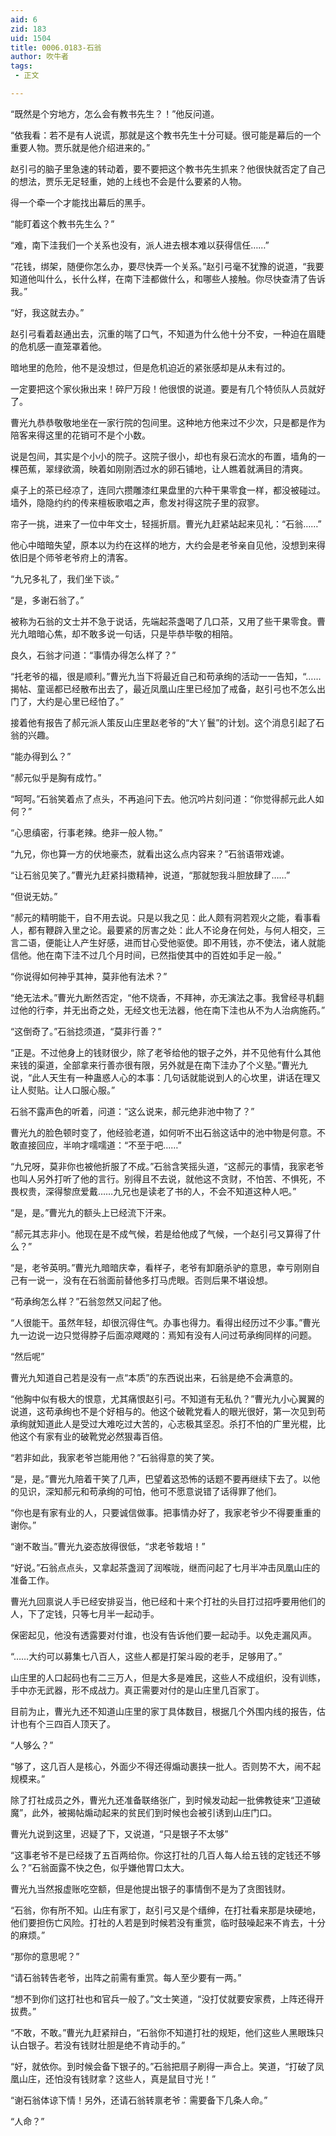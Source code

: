 ```yaml
---
aid: 6
zid: 183
uid: 1504
title: 0006.0183-石翁
author: 吹牛者
tags: 
 - 正文

---
```




  “既然是个穷地方，怎么会有教书先生？！”他反问道。

  “依我看：若不是有人说谎，那就是这个教书先生十分可疑。很可能是幕后的一个重要人物。贾乐就是他介绍进来的。”

  赵引弓的脑子里急速的转动着，要不要把这个教书先生抓来？他很快就否定了自己的想法，贾乐无足轻重，她的上线也不会是什么要紧的人物。

  得一个牵一个才能找出幕后的黑手。

  “能盯着这个教书先生么？”

  “难，南下洼我们一个关系也没有，派人进去根本难以获得信任……”

  “花钱，绑架，随便你怎么办，要尽快弄一个关系。”赵引弓毫不犹豫的说道，“我要知道他叫什么，长什么样，在南下洼都做什么，和哪些人接触。你尽快查清了告诉我。”

  “好，我这就去办。”

  赵引弓看着赵通出去，沉重的喘了口气，不知道为什么他十分不安，一种迫在眉睫的危机感一直笼罩着他。

  暗地里的危险，他不是没想过，但是危机迫近的紧张感却是从未有过的。

  一定要把这个家伙揪出来！碎尸万段！他很恨的说道。要是有几个特侦队人员就好了。

  曹光九恭恭敬敬地坐在一家行院的包间里。这种地方他来过不少次，只是都是作为陪客来得这里的花销可不是个小数。

  说是包间，其实是个小小的院子。这院子很小，却也有泉石流水的布置，墙角的一棵芭蕉，翠绿欲滴，映着如刚刚洒过水的卵石铺地，让人瞧着就满目的清爽。

  桌子上的茶已经凉了，连同六攒雕漆红果盘里的六种干果零食一样，都没被碰过。墙外，隐隐约约的传来檀板歌唱之声，愈发衬得这院子里的寂寥。

  帘子一挑，进来了一位中年文士，轻摇折扇。曹光九赶紧站起来见礼：“石翁……”

  他心中暗暗失望，原本以为约在这样的地方，大约会是老爷亲自见他，没想到来得依旧是个师爷老爷府上的清客。

  “九兄多礼了，我们坐下谈。”

  “是，多谢石翁了。”

  被称为石翁的文士并不急于说话，先端起茶盏喝了几口茶，又用了些干果零食。曹光九暗暗心焦，却不敢多说一句话，只是毕恭毕敬的相陪。

  良久，石翁才问道：“事情办得怎么样了？”

  “托老爷的福，很是顺利。”曹光九当下将最近自己和苟承绚的活动一一告知，“……揭帖、童谣都已经散布出去了，最近凤凰山庄里已经加了戒备，赵引弓也不怎么出门了，大约是心里已经怕了。”

  接着他有报告了郝元派人策反山庄里赵老爷的“大丫鬟”的计划。这个消息引起了石翁的兴趣。

  “能办得到么？”

  “郝元似乎是胸有成竹。”

  “呵呵。”石翁笑着点了点头，不再追问下去。他沉吟片刻问道：“你觉得郝元此人如何？”

  “心思缜密，行事老辣。绝非一般人物。”

  “九兄，你也算一方的伏地豪杰，就看出这么点内容来？”石翁语带戏谑。

  “让石翁见笑了。”曹光九赶紧抖擞精神，说道，“那就恕我斗胆放肆了……”

  “但说无妨。”

  “郝元的精明能干，自不用去说。只是以我之见：此人颇有洞若观火之能，看事看人，都有鞭辟入里之论。最要紧的厉害之处：此人不论身在何处，与何人相交，三言二语，便能让人产生好感，进而甘心受他驱使。即不用钱，亦不使法，诸人就能信他。他在南下洼不过几个月时间，已然指使其中的百姓如手足一般。”

  “你说得如何神乎其神，莫非他有法术？”

  “绝无法术。”曹光九断然否定，“他不烧香，不拜神，亦无演法之事。我曾经寻机翻过他的行李，并无出奇之处，无经文也无法器，他在南下洼也从不为人治病施药。”

  “这倒奇了。”石翁捻须道，“莫非行善？”

  “正是。不过他身上的钱财很少，除了老爷给他的银子之外，并不见他有什么其他来钱的渠道，全部拿来行善亦很有限，另外就是在南下洼办了个义塾。”曹光九说，“此人天生有一种蛊惑人心的本事：几句话就能说到人的心坎里，讲话在理又让人熨贴。让人口服心服。”

  石翁不露声色的听着，问道：“这么说来，郝元绝非池中物了？”

  曹光九的脸色顿时变了，他经验老道，如何听不出石翁这话中的池中物是何意。不敢直接回应，半响才嚅嚅道：“不至于吧……”

  “九兄呀，莫非你也被他折服了不成。”石翁含笑摇头道，“这郝元的事情，我家老爷也叫人另外打听了他的言行。别得且不去说，就他这不贪财，不怕苦、不惧死，不畏权贵，深得黎庶爱戴……九兄也是读老了书的人，不会不知道这种人吧。”

  “是，是。”曹光九的额头上已经流下汗来。

  “郝元其志非小。他现在是不成气候，若是给他成了气候，一个赵引弓又算得了什么？”

  “是，老爷英明。”曹光九暗暗庆幸，看样子，老爷有卸磨杀驴的意思，幸亏刚刚自己有一说一，没有在石翁面前替他多打马虎眼。否则后果不堪设想。

  “苟承绚怎么样？”石翁忽然又问起了他。

  “人很能干。虽然年轻，却很沉得住气。办事也得力。看得出经历过不少事。”曹光九一边说一边只觉得脖子后面凉飕飕的：焉知有没有人问过苟承绚同样的问题。

  “然后呢”

  曹光九知道自己若是没有一点“本质”的东西说出来，石翁是绝不会满意的。

  “他胸中似有极大的恨意，尤其痛恨赵引弓。不知道有无私仇？”曹光九小心翼翼的说道，这苟承绚也不是个好相与的。他这个破靴党看人的眼光很好，第一次见到苟承绚就知道此人是受过大难吃过大苦的，心志极其坚忍。杀打不怕的广里光棍，比他这个有家有业的破靴党必然狠毒百倍。

  “若非如此，我家老爷岂能用他？”石翁得意的笑了笑。

  “是，是。”曹光九陪着干笑了几声，巴望着这恐怖的话题不要再继续下去了。以他的见识，深知郝元和苟承绚的可怕，他可不愿意说错了话得罪了他们。

  “你也是有家有业的人，只要诚信做事。把事情办好了，我家老爷少不得要重重的谢你。”

  “谢不敢当。”曹光九姿态放得很低，“求老爷栽培！”

  “好说。”石翁点点头，又拿起茶盏润了润喉咙，继而问起了七月半冲击凤凰山庄的准备工作。

  曹光九回禀说人手已经安排妥当，他已经和十来个打社的头目打过招呼要用他们的人，下了定钱，只等七月半一起动手。

  保密起见，他没有透露要对付谁，也没有告诉他们要一起动手。以免走漏风声。

  “……大约可以募集七八百人，这些人都是打架斗殴的老手，足够用了。”

  山庄里的人口起码也有二三万人，但是大多是难民，这些人不成组织，没有训练，手中亦无武器，形不成战力。真正需要对付的是山庄里几百家丁。

  目前为止，曹光九还不知道山庄里的家丁具体数目，根据几个外围内线的报告，估计也有个三四百人顶天了。

  “人够么？”

  “够了，这几百人是核心，外面少不得还得煽动裹挟一批人。否则势不大，闹不起规模来。”

  除了打社成员之外，曹光九还准备联络张广，到时候发动起一批佛教徒来“卫道破魔”，此外，被揭帖煽动起来的贫民们到时候也会被引诱到山庄门口。

  曹光九说到这里，迟疑了下，又说道，“只是银子不太够”

  “这事老爷不是已经拨了五百两给你。你这打社的几百人每人给五钱的定钱还不够么？”石翁面露不快之色，似乎嫌他胃口太大。

  曹光九当然报虚账吃空额，但是他提出银子的事情倒不是为了贪图钱财。

  “石翁，你有所不知。山庄有家丁，赵引弓又是个缙绅，在打社看来那是块硬地，他们要担伤亡风险。打社的人若是到时候若没有重赏，临时鼓噪起来不肯去，十分的麻烦。”

  “那你的意思呢？”

  “请石翁转告老爷，出阵之前需有重赏。每人至少要有一两。”

  “想不到你们这打社也和官兵一般了。”文士笑道，“没打仗就要安家费，上阵还得开拔费。”

  “不敢，不敢。”曹光九赶紧辩白，“石翁你不知道打社的规矩，他们这些人黑眼珠只认白银子。若没有钱财壮胆是绝不肯动手的。”

  “好，就依你。到时候会备下银子的。”石翁把扇子刷得一声合上。笑道，“打破了凤凰山庄，还怕没有钱财拿？这些人，真是鼠目寸光！”

  “谢石翁体谅下情！另外，还请石翁转禀老爷：需要备下几条人命。”

  “人命？”


